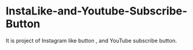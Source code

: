 # InstaLike-and-Youtube-Subscribe-Button
It is project of Instagram like button , and YouTube subscribe button.
